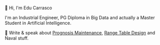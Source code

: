👋 Hi, I'm Edu Carrasco

I'm an Industrial Engineer, PG Diploma in Big Data and actually a Master Student in Artificial Intelligence.

📝 Write & speak about [Prognosis Maintenance](https://github.com/educarrascov/Prognosis_Maintenance), [Range Table Design](https://github.com/educarrascov/RangeTable_Design) and Naval stuff.
